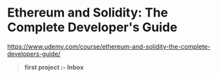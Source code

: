 # Ethereum and Solidity: The Complete Developer's Guide
https://www.udemy.com/course/ethereum-and-solidity-the-complete-developers-guide/

> **first project :- Inbox**

